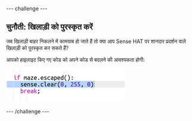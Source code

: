 \--- challenge \---

## चुनौती: खिलाड़ी को पुरस्कृत करें

जब खिलाड़ी बाहर निकलने में कामयाब हो जाते हैं तो क्या आप Sense HAT पर शानदार प्रदर्शन वाले खिलाड़ी को पुरस्कृत कर सकते हैं?

आपको हाइलाइट किए गए कोड को अपने कोड से बदलने की आवश्यकता होगी:

![screenshot](images/compass-reward.png)

\--- /challenge \---